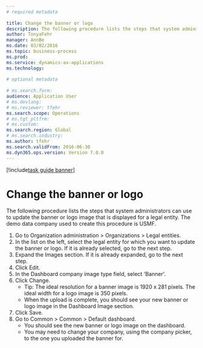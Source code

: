 ```yaml
--- 
# required metadata 
 
title: Change the banner or logo
description: The following procedure lists the steps that system administrators can use to update the banner or logo image that is displayed for a legal entity. 
author: TonyaFehr 
manager: AnnBe 
ms.date: 03/02/2016
ms.topic: business-process 
ms.prod:  
ms.service: dynamics-ax-applications 
ms.technology:  
 
# optional metadata 
 
# ms.search.form:   
audience: Application User 
# ms.devlang:  
# ms.reviewer: tfehr 
ms.search.scope: Operations 
# ms.tgt_pltfrm:  
# ms.custom:  
ms.search.region: Global
# ms.search.industry: 
ms.author: tfehr 
ms.search.validFrom: 2016-06-30 
ms.dyn365.ops.version: Version 7.0.0 
---
```


[!include[task guide banner](.../includes/task-guide-banner.md)]

# Change the banner or logo

The following procedure lists the steps that system administrators can use to update the banner or logo image that is displayed for a legal entity. The demo data company used to create this procedure is USMF.

1. Go to Organization administration > Organizations > Legal entities.
2. In the list on the left, select the legal entity for which you want to update the banner or logo. If it is already selected, go to the next step.
3. Expand the Images section. If it is already expanded, go to the next step.
4. Click Edit.
5. In the Dashboard company image type field, select 'Banner'.
6. Click Change.
    * Tip: The ideal resolution for a banner image is 1920 x 281 pixels. The ideal width for a logo image is 350 pixels.  
    * When the upload is complete, you should see your new banner or logo image in the Dashboard Image section.  
7. Click Save.
8. Go to Common > Common > Default dashboard.
    * You should see the new banner or logo image on the dashboard.  
    * You may need to change your company, using the company picker, to the one you uploaded the banner for.  

